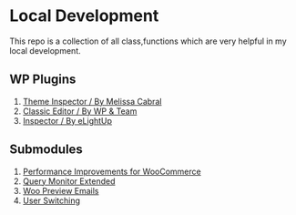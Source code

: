 # Local Development

This repo is a collection of all class,functions
which are very helpful in my local development.

## WP Plugins
1. [Theme Inspector / By Melissa Cabral](https://wordpress.org/plugins/theme-inspector/#developers)
1. [Classic Editor / By WP & Team](https://wordpress.org/plugins/classic-editor/)
1. [Inspector / By eLightUp](https://wordpress.org/plugins/inspector/)

## Submodules
1. [Performance Improvements for WooCommerce](https://github.com/lukecav/performance-improvements-for-woocommerce)
2. [Query Monitor Extended](https://github.com/crstauf/query-monitor-extend)
3. [Woo Preview Emails](https://github.com/digamber89/woocommerce-preview-emails)
3. [User Switching](https://github.com/johnbillion/user-switching)